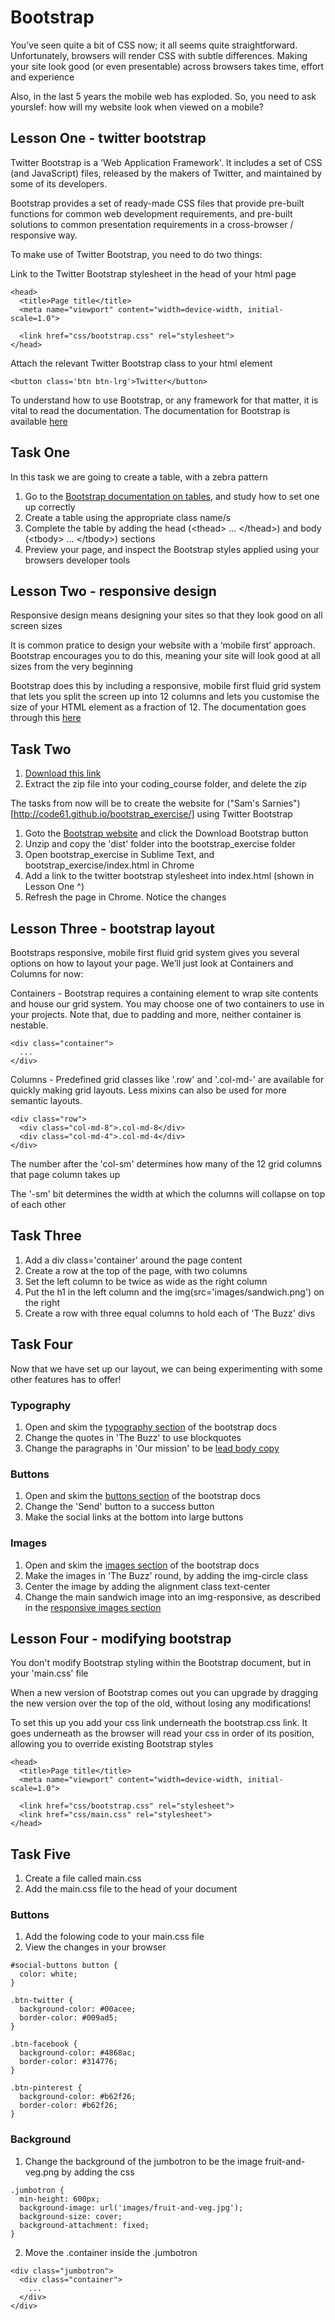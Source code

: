 # Bootstrap

You’ve seen quite a bit of CSS now; it all seems quite straightforward. Unfortunately, browsers will render CSS with subtle differences. Making your site look good (or even presentable) across browsers takes time, effort and experience

Also, in the last 5 years the mobile web has exploded. So, you need to ask yourslef: how will my website look when viewed on a mobile?

## Lesson One - twitter bootstrap

Twitter Bootstrap  is a 'Web Application Framework'. It includes a set of CSS (and JavaScript) files, released by the makers of Twitter, and maintained by some of its developers.

Bootstrap provides a set of ready-made CSS files that provide pre-built functions for common web development requirements, and pre-built solutions to common presentation requirements in a cross-browser / responsive way.

To make use of Twitter Bootstrap, you need to do two things:

Link to the Twitter Bootstrap stylesheet in the head of your html page

```
<head>
  <title>Page title</title>
  <meta name="viewport" content="width=device-width, initial-scale=1.0">
  
  <link href="css/bootstrap.css" rel="stylesheet">
</head>
```

Attach the relevant Twitter Bootstrap class to your html element

```
<button class='btn btn-lrg'>Twitter</button>
```

To understand how to use Bootstrap, or any framework for that matter, it is vital to read the documentation. The documentation for Bootstrap is available [here](http://getbootstrap.com/getting-started/)

## Task One

In this task we are going to create a table, with a zebra pattern

1. Go to the [Bootstrap documentation on tables](http://getbootstrap.com/css/#tables), and study how to set one up correctly
2. Create a table using the appropriate class name/s
3. Complete the table by adding the head (&lt;thead&gt; ... &lt;/thead&gt;) and body (&lt;tbody&gt; ... &lt;/tbody&gt;) sections
4. Preview your page, and inspect the Bootstrap styles applied using your browsers developer tools

## Lesson Two - responsive design

Responsive design means designing your sites so that they look good on all screen sizes

It is common pratice to design your website with a ‘mobile first’ approach. Bootstrap encourages you to do this, meaning your site will look good at all sizes from the very beginning

Bootstrap does this by including a responsive, mobile first fluid grid system that lets you split the screen up into 12 columns and lets you customise the size of your HTML element as a fraction of 12. The documentation goes through this [here](http://getbootstrap.com/css/#grid-example-basic)

## Task Two

1. [Download this link](https://github.com/code61/bootstrap_exercise/archive/master.zip)
2. Extract the zip file into your coding_course folder, and delete the zip

The tasks from now will be to create the website for ("Sam's Sarnies")[http://code61.github.io/bootstrap_exercise/] using Twitter Bootstrap

1. Goto the [Bootstrap website](http://getbootstrap.com/) and click the Download Bootstrap button
2. Unzip and copy the 'dist' folder into the bootstrap_exercise folder
3. Open bootstrap_exercise in Sublime Text, and bootstrap_exercise/index.html in Chrome
4. Add a link to the twitter bootstrap stylesheet into index.html (shown in Lesson One ^)
5. Refresh the page in Chrome. Notice the changes

## Lesson Three - bootstrap layout

Bootstraps responsive, mobile first fluid grid system gives you several options on how to layout your page. We’ll just look at Containers and Columns for now:

Containers - Bootstrap requires a containing element to wrap site contents and house our grid system. You may choose one of two containers to use in your projects. Note that, due to padding and more, neither container is nestable.

```
<div class="container">
  ...
</div>
```

Columns - Predefined grid classes like '.row' and '.col-md-' are available for quickly making grid layouts. Less mixins can also be used for more semantic layouts.

```
<div class="row">
  <div class="col-md-8">.col-md-8</div>
  <div class="col-md-4">.col-md-4</div>
</div>
```

The number after the 'col-sm' determines how many of the 12 grid columns that page column takes up

The '-sm' bit determines the width at which the columns will collapse on top of each other

## Task Three

1. Add a div class='container' around the page content
2. Create a row at the top of the page, with two columns
3. Set the left column to be twice as wide as the right column
4. Put the h1 in the left column and the img(src='images/sandwich.png') on the right
5. Create a row with three equal columns to hold each of 'The Buzz' divs

## Task Four

Now that we have set up our layout, we can being experimenting with some other features has to offer!

### Typography

1. Open and skim the [typography section](http://getbootstrap.com/css/#type) of the bootstrap docs
2. Change the quotes in 'The Buzz' to use blockquotes
3. Change the paragraphs in 'Our mission' to be [lead body copy](http://getbootstrap.com/css/#type-body-copy)

### Buttons

1. Open and skim the [buttons section](http://getbootstrap.com/css/#buttons) of the bootstrap docs
2. Change the 'Send' button to a success button
3. Make the social links at the bottom into large buttons

### Images

1. Open and skim the [images section](http://getbootstrap.com/css/#images) of the bootstrap docs
2. Make the images in 'The Buzz' round, by adding the img-circle class
3. Center the image by adding the alignment class text-center
4. Change the main sandwich image into an img-responsive, as described in the [responsive images section](http://getbootstrap.com/css/#overview-responsive-images)


## Lesson Four - modifying bootstrap

You don't modify Bootstrap styling within the Bootstrap document, but in your 'main.css' file

When a new version of Bootstrap comes out you can upgrade by dragging the new version over the top of the old, without losing any modifications!

To set this up you add your css link underneath the bootstrap.css link. It goes underneath as the browser will read your css in order of its position, allowing you to override existing Bootstrap styles

```
<head>
  <title>Page title</title>
  <meta name="viewport" content="width=device-width, initial-scale=1.0">
  
  <link href="css/bootstrap.css" rel="stylesheet">
  <link href="css/main.css" rel="stylesheet">
</head>
```

## Task Five

1. Create a file called main.css
2. Add the main.css file to the head of your document

### Buttons

1. Add the folowing code to your main.css file
2. View the changes in your browser

```
#social-buttons button {
  color: white;
}

.btn-twitter {
  background-color: #00acee;
  border-color: #009ad5;
}

.btn-facebook {
  background-color: #4868ac;
  border-color: #314776;
}

.btn-pinterest {
  background-color: #b62f26;
  border-color: #b62f26;
}
```

### Background

1. Change the background of the jumbotron to be the image fruit-and-veg.png by adding the css

  ```
  .jumbotron {
    min-height: 600px;
    background-image: url('images/fruit-and-veg.jpg');
    background-size: cover;
    background-attachment: fixed;
  }
  ```
2. Move the .container inside the .jumbotron

  ```
  <div class="jumbotron">
    <div class="container">
      ...
    </div>
  </div>
  ```
